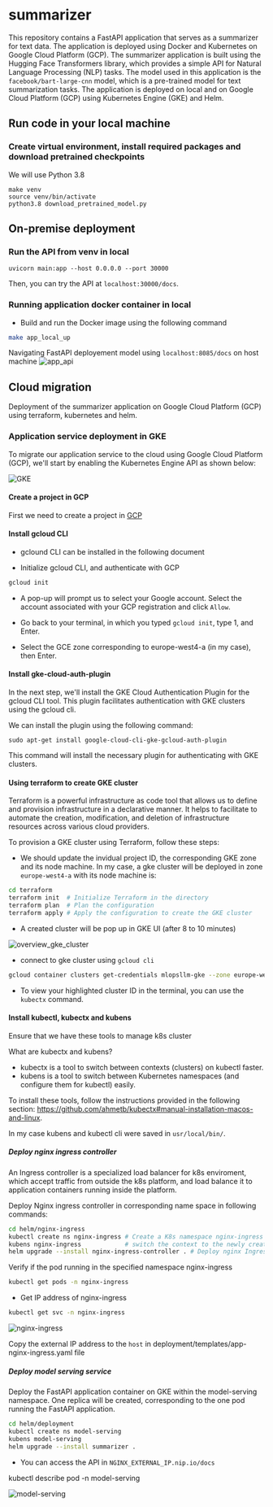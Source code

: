 # summarizer

This repository contains a FastAPI application that serves as a summarizer for text data. The application is deployed using Docker and Kubernetes on Google Cloud Platform (GCP). The summarizer application is built using the Hugging Face Transformers library, which provides a simple API for Natural Language Processing (NLP) tasks. The model used in this application is the `facebook/bart-large-cnn` model, which is a pre-trained model for text summarization tasks. The application is deployed on local and on Google Cloud Platform (GCP) using Kubernetes Engine (GKE) and Helm.

## Run code in your local machine

### Create virtual environment, install required packages and download pretrained checkpoints
We will use Python 3.8
```shell
make venv
source venv/bin/activate
python3.8 download_pretrained_model.py
```

## On-premise deployment

### Run the API from venv in local

```
uvicorn main:app --host 0.0.0.0 --port 30000
```
Then, you can try the API at `localhost:30000/docs`.

### Running application docker container in local 

- Build and run the Docker image using the following command

```bash
make app_local_up
```

Navigating FastAPI deployement model using `localhost:8085/docs` on host machine
![app_api](assets/appAPI_local.png)

## Cloud migration

Deployment of the summarizer application on Google Cloud Platform (GCP) using terraform, kubernetes and helm.

### Application service deployment in GKE

To migrate our application service to the cloud using Google Cloud Platform (GCP), we'll start by enabling the Kubernetes Engine API as shown below:

![GKE](assets/GKEInterface.png)

#### Create a project in GCP

First we need to create a project in [GCP](https://console.cloud.google.com/projectcreate?hl=vi&pli=1)

#### Install gcloud CLI
- gclound CLI can be installed in the following document

- Initialize gcloud CLI, and authenticate with GCP

```bash
gcloud init
```
- A pop-up will prompt us  to select your Google account. Select the account associated with your GCP registration and click `Allow`.

- Go back to your terminal, in which you typed `gcloud init`, type 1, and Enter.

- Select the GCE zone corresponding to europe-west4-a (in my case), then Enter.


#### Install gke-cloud-auth-plugin

In the next step, we'll install the GKE Cloud Authentication Plugin for the gcloud CLI tool. This plugin facilitates authentication with GKE clusters using the gcloud cli.

We can install the plugin using the following command:

`sudo apt-get install google-cloud-cli-gke-gcloud-auth-plugin`

This command will install the necessary plugin for authenticating with GKE clusters.

#### Using terraform to create GKE cluster

Terraform is a powerful infrastructure as code tool that allows us to define and provision infrastructure in a declarative manner. It helps to facilitate to automate the creation, modification, and deletion of infrastructure resources across various cloud providers.

To provision a GKE cluster using Terraform, follow these steps:

- We should update the invidual project ID, the corresponding GKE zone and its node machine. In my case, a gke cluster will be deployed in zone `europe-west4-a` with its node machine is: 

```bash 
cd terraform
terraform init  # Initialize Terraform in the directory
terraform plan  # Plan the configuration
terraform apply # Apply the configuration to create the GKE cluster
```

- A created cluster will be pop up in GKE UI (after 8 to 10 minutes)

![overview_gke_cluster](assets/completed_gke_cluster.png)

- connect to gke cluster using `gcloud cli`

```bash
gcloud container clusters get-credentials mlopsllm-gke --zone europe-west4-a --project mlopsllm
```
- To view your highlighted cluster ID in the terminal, you can use the `kubectx` command.

#### Install kubectl, kubectx and kubens

Ensure that we have these tools to manage k8s cluster

What are kubectx and kubens?

- kubectx is a tool to switch between contexts (clusters) on kubectl faster.
- kubens is a tool to switch between Kubernetes namespaces (and configure them for kubectl) easily.

To install these tools, follow the instructions provided in the following section: https://github.com/ahmetb/kubectx#manual-installation-macos-and-linux.

In my case kubens and kubectl cli were saved in `usr/local/bin/`.

##### Deploy nginx ingress controller

An Ingress controller is a specialized load balancer for k8s enviroment, which accept traffic from outside the k8s platform, and load balance it to application containers running inside the platform. 

Deploy Nginx ingress controller in corresponding name space in following commands: 

```bash
cd helm/nginx-ingress    
kubectl create ns nginx-ingress # Create a K8s namespace nginx-ingress
kubens nginx-ingress            # switch the context to the newly created namespace 'nginx-ingress'
helm upgrade --install nginx-ingress-controller . # Deploy nginx Ingress 
```

Verify if the pod running in the specified namespace nginx-ingress
```bash
kubectl get pods -n nginx-ingress
```

- Get IP address of nginx-ingress
```bash
kubectl get svc -n nginx-ingress
```
![nginx-ingress](assets/svc.png)

Copy the external IP address to the `host` in deployment/templates/app-nginx-ingress.yaml file

##### Deploy model serving service

Deploy the FastAPI application container on GKE within the model-serving namespace. One replica will be created, corresponding to the one pod running the FastAPI application.

```bash
cd helm/deployment
kubectl create ns model-serving
kubens model-serving
helm upgrade --install summarizer .
```

- You can access the API in `NGINX_EXTERNAL_IP.nip.io/docs`

kubectl describe pod <pod-name> -n model-serving

![model-serving](assets/model-serving.png)